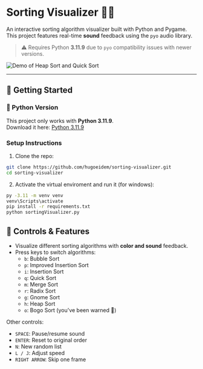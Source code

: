 # Sorting Visualizer 🎵🔢

An interactive sorting algorithm visualizer built with Python and Pygame.  
This project features real-time **sound** feedback using the `pyo` audio library.

> ⚠️ Requires Python **3.11.9** due to `pyo` compatibility issues with newer versions.

![Demo of Heap Sort and Quick Sort](visualizer.gif)

---

## 🔧 Getting Started

### 🐍 Python Version

This project only works with **Python 3.11.9**.  
Download it here: [Python 3.11.9](https://www.python.org/downloads/release/python-3119/)

### Setup Instructions

1. Clone the repo:
 ```bash
 git clone https://github.com/hugoeidem/sorting-visualizer.git
 cd sorting-visualizer
 ```

2. Activate the virtual enviroment and run it (for windows):
```bash
py -3.11 -m venv venv
venv\Scripts\activate
pip install -r requirements.txt
python sortingVisualizer.py
```

## 🎹 Controls & Features

- Visualize different sorting algorithms with **color and sound** feedback.
- Press keys to switch algorithms:
  - `b`: Bubble Sort
  - `p`: Improved Insertion Sort
  - `i`: Insertion Sort
  - `q`: Quick Sort
  - `m`: Merge Sort
  - `r`: Radix Sort
  - `g`: Gnome Sort
  - `h`: Heap Sort
  - `o`: Bogo Sort (you've been warned 😬)

Other controls:
- `SPACE`: Pause/resume sound
- `ENTER`: Reset to original order
- `N`: New random list
- `L / J`: Adjust speed
- `RIGHT ARROW`: Skip one frame
